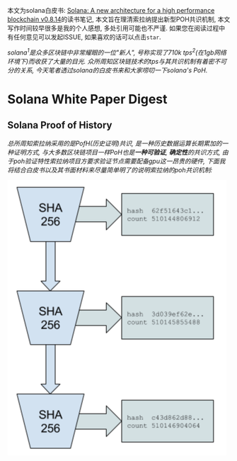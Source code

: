 本文为solana白皮书: [Solana: A new architecture for a high performance blockchain v0.8.14](https://www.researchgate.net/publication/224165674_Generic_Construction_of_Consensus_Algorithms_for_Benign_and_Byzantine_Faults)的读书笔记, 本文旨在理清索拉纳提出新型POH共识机制, 本文写作时间较早很多是我的个人感想, 多处引用可能也不严谨. 如果您在阅读过程中有任何意见可以发起ISSUE, 如果喜欢的话可以点击`star`.

*solana<sup>1</sup>是众多区块链中非常耀眼的一位"新人", 号称实现了710k tps<sup>2</sup>(在1gb网络环境下)而收获了大量的目光. 众所周知区块链技术的tps与其共识机制有着密不可分的关系, 今天笔者透过solana的白皮书来和大家唠叨一下solana's PoH.*

# Solana White Paper Digest

## Solana Proof of History

*总所周知索拉纳采用的是PofH(历史证明)共识, 是一种历史数据运算长期累加的一种证明方式, 与大多数区块链项目一样PoH也是**一种可验证**, **确定性**的共识方式, 由于poh验证特性索拉纳项目方要求验证节点需要配备gpu这一昂贵的硬件, 下面我将结合白皮书以及其书面材料来尽量简单明了的说明索拉纳的poh共识机制:*

![solana-poh.png](./solana-poh.png)